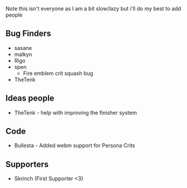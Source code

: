 Note this isn't everyone as I am a bit slow/lazy but i'll do my best to add people
## Bug Finders
- sasane
- malkyn
- Rigo
- spen
  - Fire emblem crit squash bug
- TheTenk
## Ideas people
- TheTenk - help with improving the finisher system
## Code
- Bullesta - Added webm support for Persona Crits
## Supporters
- Skrinch (First Supporter <3)
